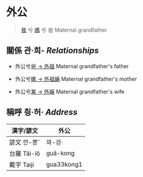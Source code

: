 # 外公
> [我](member1.md) 兮 [媽](member2.md) 兮 爸 Maternal grandfather

## 關係 관·희- _Relationships_

- 外公兮[爸 → 外祖](member44.md) Maternal grandfather's father

- 外公兮[媽 → 外祖嫲](member45.md) Maternal grandfather's mother

- 外公兮[某 → 外嫲](member14.md) Maternal grandfather's wife



## 稱呼 칑·허· _Address_

漢字/諺文 | 外公
--- | ---
諺文 깐-뿐ˆ | 꽈-겅·
台羅 Tâi-lô | guā-kong
戴字 Taiji | gua33kong1


